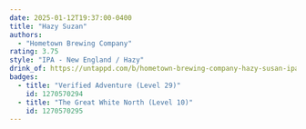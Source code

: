 ```yaml
---
date: 2025-01-12T19:37:00-0400
title: "Hazy Suzan"
authors:
  - "Hometown Brewing Company"
rating: 3.75
style: "IPA - New England / Hazy"
drink_of: https://untappd.com/b/hometown-brewing-company-hazy-susan-ipa/3159912
badges:
  - title: "Verified Adventure (Level 29)"
    id: 1270570294
  - title: "The Great White North (Level 10)"
    id: 1270570295
---
```

